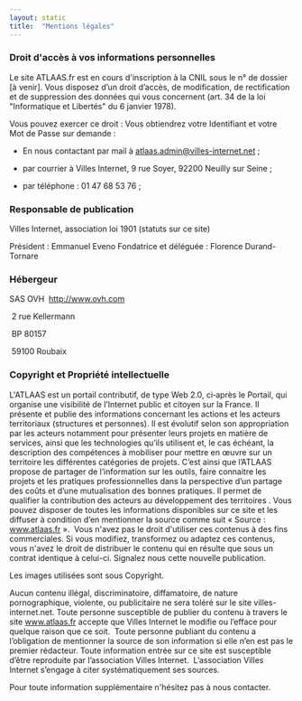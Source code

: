 ```yaml
---
layout: static
title:  "Mentions légales"
---
```


### <span class="titre2">Droit d'accès à vos informations personnelles

Le site ATLAAS.fr est en cours d'inscription à la CNIL sous le n° de dossier [à venir]. Vous disposez d’un droit d’accès, de modification, de rectification et de suppression des données qui vous concernent (art. 34 de la loi "Informatique et Libertés" du 6 janvier 1978).

Vous pouvez exercer ce droit :
Vous obtiendrez votre Identifiant et votre Mot de Passe sur demande :

- En nous contactant par mail à atlaas.admin@villes-internet.net ;

- par courrier à Villes Internet, 9 rue Soyer, 92200 Neuilly sur Seine ;

- par téléphone : 01 47 68 53 76 ;

### <span class="titre2">Responsable de publication</span>

Villes Internet, association loi 1901 (statuts sur ce site)

Président : Emmanuel Eveno
Fondatrice et déléguée : Florence Durand-Tornare

### <span class="titre2">Hébergeur</span>

SAS OVH 
 http://www.ovh.com

 2 rue Kellermann

 BP 80157 

 59100 Roubaix

### <span class="titre2">Copyright et Propriété intellectuelle</span>

L'ATLAAS est un portail contributif, de type Web 2.0, ci‐après le Portail, qui organise une visibilité de l’Internet public et citoyen sur la France. Il présente et publie des informations concernant les actions et les acteurs territoriaux (structures et personnes). Il est évolutif selon son appropriation par les acteurs notamment pour présenter leurs projets en matière de services, ainsi que les technologies qu’ils utilisent et, le cas échéant, la description des compétences à mobiliser pour mettre en œuvre sur un territoire les différentes catégories de projets. C’est ainsi que l’ATLAAS propose de partager de l’information sur les outils, faire connaitre les projets et les pratiques professionnelles dans la perspective d’un partage des coûts et d’une mutualisation des bonnes pratiques. Il permet de qualifier la contribution des acteurs au développement des territoires .
Vous pouvez disposer de toutes les informations disponibles sur ce site et les diffuser à condition d’en mentionner la source comme suit « Source : www.atlaas.fr ». 
Vous n'avez pas le droit d'utiliser ces contenus à des fins commerciales.
Si vous modifiez, transformez ou adaptez ces contenus, vous n'avez le droit de distribuer le contenu qui en résulte que sous un contrat identique à celui-ci. Signalez nous cette nouvelle publication.

Les images utilisées sont sous Copyright. 

Aucun contenu illégal, discriminatoire, diffamatoire, de nature pornographique, violente, ou publicitaire ne sera toléré sur le site villes-internet.net.
Toute personne susceptible de publier du contenu à travers le site www.atlaas.fr accepte que Villes Internet le modifie ou l’efface pour quelque raison que ce soit. 
Toute personne publiant du contenu a l’obligation de mentionner la source de son information si elle n’en est pas le premier rédacteur.
Toute information entrée sur ce site est susceptible d’être reproduite par l’association Villes Internet. 
L’association Villes Internet s’engage à citer systématiquement ses sources.

Pour toute information supplémentaire n'hésitez pas à nous contacter.



